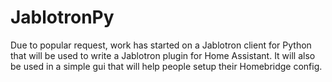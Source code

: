# JablotronPy

Due to popular request, work has started on a Jablotron client for Python that will be used to
write a Jablotron plugin for Home Assistant. It will also be used in a simple gui that 
will help people setup their Homebridge config. 
